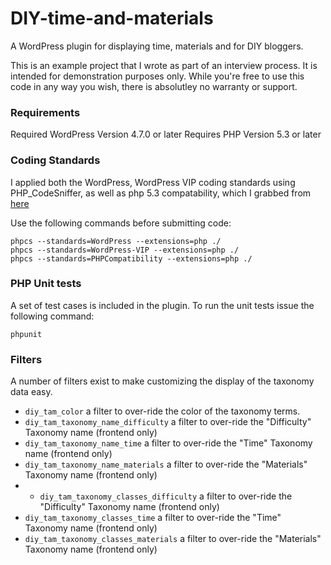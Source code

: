 # DIY-time-and-materials
A WordPress plugin for displaying time, materials and for DIY bloggers.

This is an example project that I wrote as part of an interview process. It is intended for demonstration purposes only. While you're free to use this code in any way you wish, there is absolutley no warranty or support.

### Requirements
Required WordPress Version 4.7.0 or later
Requires PHP Version 5.3 or later

### Coding Standards
I applied both the WordPress, WordPress VIP coding standards using PHP_CodeSniffer, as well as php 5.3 compatability, which I grabbed from [here](https://github.com/wimg/PHP53Compat_CodeSniffer)

Use the following commands before submitting code:
```
phpcs --standards=WordPress --extensions=php ./
phpcs --standards=WordPress-VIP --extensions=php ./
phpcs --standards=PHPCompatibility --extensions=php ./
```

### PHP Unit tests
A set of test cases is included in the plugin. To run the unit tests issue the following command:
```
phpunit
```

### Filters
A number of filters exist to make customizing the display of the taxonomy data easy.
* `diy_tam_color` a filter to over-ride the color of the taxonomy terms.
* `diy_tam_taxonomy_name_difficulty` a filter to over-ride the "Difficulty" Taxonomy name (frontend only)
* `diy_tam_taxonomy_name_time` a filter to over-ride the "Time" Taxonomy name (frontend only)
* `diy_tam_taxonomy_name_materials` a filter to over-ride the "Materials" Taxonomy name (frontend only)
* * `diy_tam_taxonomy_classes_difficulty` a filter to over-ride the "Difficulty" Taxonomy name (frontend only)
* `diy_tam_taxonomy_classes_time` a filter to over-ride the "Time" Taxonomy name (frontend only)
* `diy_tam_taxonomy_classes_materials` a filter to over-ride the "Materials" Taxonomy name (frontend only)


